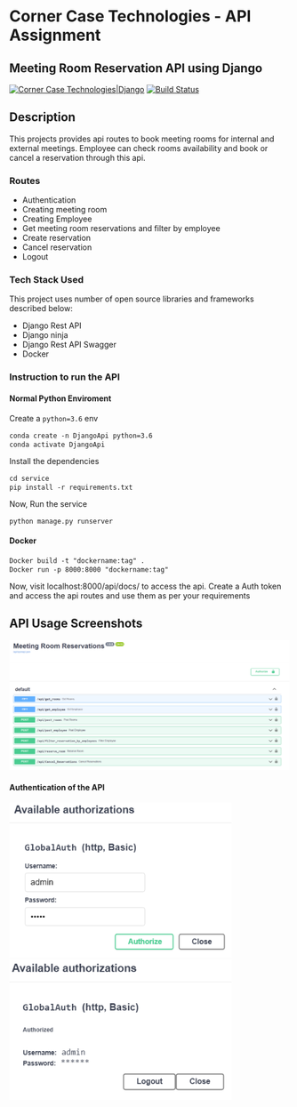 
# Corner Case Technologies - API Assignment

## Meeting Room Reservation API using Django
[![Corner Case Technologies|Django](https://www.cornercasetech.com/static/e5a3f47a3b77fdf490df90d88ff4155c/93826/header-cct-logo.webp)](https://www.cornercasetech.com/)
[![Build Status](https://travis-ci.org/joemccann/dillinger.svg?branch=master)](https://travis-ci.org/joemccann/dillinger)

## Description

This projects provides api routes to book meeting rooms for internal and external meetings. Employee can check rooms availability and book or cancel a reservation through this api.

### Routes
- Authentication
- Creating meeting room
- Creating Employee
- Get meeting room reservations and filter by employee 
- Create reservation
- Cancel reservation
- Logout

### Tech Stack Used
This project uses number of open source libraries and frameworks described below:
- Django Rest API
- Django ninja
- Django Rest API Swagger
- Docker

### Instruction to run the API
#### Normal Python Enviroment
Create a `python=3.6` env
```
conda create -n DjangoApi python=3.6
conda activate DjangoApi
```
Install the dependencies
```
cd service
pip install -r requirements.txt
```
Now, Run the service
```
python manage.py runserver
```

#### Docker

```
Docker build -t "dockername:tag" .
Docker run -p 8000:8000 "dockername:tag"
```

Now, visit localhost:8000/api/docs/ to access the api. Create a Auth token and access the api routes and use them as per your requirements 

## API Usage Screenshots

![App](https://github.com/yuvaraj-06/meeting-room-reservation/blob/main/screenshots/api.png)

#### Authentication of the API

<p float="left">
  <img src="https://github.com/yuvaraj-06/meeting-room-reservation/blob/main/screenshots/auth.png?raw=true" width="400" />
  <img src="https://github.com/yuvaraj-06/meeting-room-reservation/blob/main/screenshots/auth-1.PNG?raw=true" width="400" /> 
  
</p>
 
